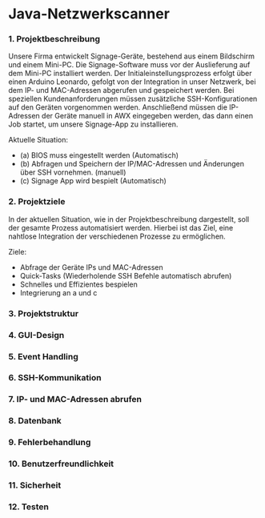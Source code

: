 # Java-Netzwerkscanner

### 1.  Projektbeschreibung 
Unsere Firma entwickelt Signage-Geräte, bestehend aus einem Bildschirm und einem Mini-PC. Die Signage-Software muss vor der Auslieferung auf dem Mini-PC installiert werden. Der Initialeinstellungsprozess erfolgt über einen Arduino Leonardo, gefolgt von der Integration in unser Netzwerk, bei dem IP- und MAC-Adressen abgerufen und gespeichert werden. Bei speziellen Kundenanforderungen müssen zusätzliche SSH-Konfigurationen auf den Geräten vorgenommen werden. Anschließend müssen die IP-Adressen der Geräte manuell in AWX eingegeben werden, das dann einen Job startet, um unsere Signage-App zu installieren.

Aktuelle Situation: 
- (a) BIOS muss eingestellt werden (Automatisch) 
- (b) Abfragen und Speichern der IP/MAC-Adressen und Änderungen über SSH vornehmen. (manuell) 
- (c) Signage App wird bespielt (Automatisch) 

### 2.	Projektziele
In der aktuellen Situation, wie in der Projektbeschreibung dargestellt, soll der gesamte Prozess automatisiert werden. Hierbei ist das Ziel, eine nahtlose Integration der verschiedenen Prozesse zu ermöglichen.

Ziele: 
-	Abfrage der Geräte IPs und MAC-Adressen
-	Quick-Tasks (Wiederholende SSH Befehle automatisch abrufen)
-	Schnelles und Effizientes bespielen 
-	Integrierung an a und c

### 3.	Projektstruktur
### 4.	GUI-Design
### 5.	Event Handling
### 6.	SSH-Kommunikation
### 7.	IP- und MAC-Adressen abrufen
### 8.	Datenbank 
### 9.	Fehlerbehandlung
### 10.	Benutzerfreundlichkeit
### 11.	Sicherheit
### 12.	Testen


